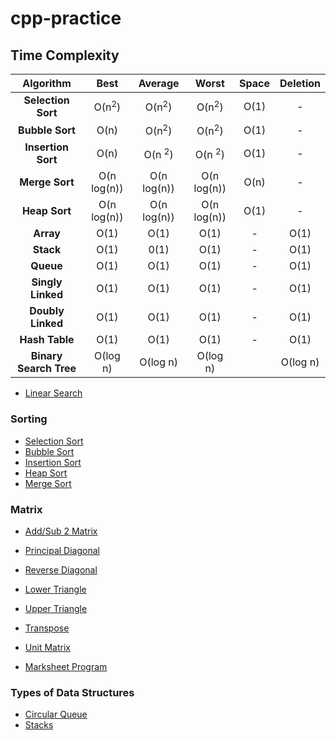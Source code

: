 # cpp-practice

## Time Complexity

| Algorithm | Best | Average | Worst | Space | Deletion | 
| :--: | :--: | :--: | :--: | :--: | :--: |
| **Selection Sort** | O(n<sup>2</sup>) | O(n<sup>2</sup>) | O(n<sup>2</sup>) | O(1) | - |
| **Bubble Sort** | O(n) | O(n<sup>2</sup>) | O(n<sup>2</sup>) | O(1) | - |
| **Insertion Sort** | O(n) | O(n <sup>2</sup>) | O(n <sup>2</sup>) | O(1) | - |
| **Merge Sort** | O(n log(n)) | O(n log(n)) | O(n log(n)) | O(n) | - |
| **Heap Sort** | O(n log(n)) | O(n log(n)) | O(n log(n)) | O(1) | - |
| **Array** | O(1) | O(1) | O(1) | - | O(1) |
| **Stack** | O(1) | 0(1) | O(1) | - | O(1) |
| **Queue** | O(1) | O(1) | O(1) | - | O(1) |
| **Singly Linked** | O(1) | O(1) | O(1) | - | O(1) |
| **Doubly Linked** | O(1) | O(1) | O(1) | - | O(1) |
| **Hash Table** | O(1) | O(1) | O(1) | - | O(1) |
| **Binary Search Tree** | O(log n) | O(log n) | O(log n) |  | O(log n) |



- [Linear Search](https://github.com/Reubzz/cpp-practice/blob/8333ff5fa3034f4555d6368e98d1282f53dbbdfd/DSA%20Programs/Q1.cpp#L98)

### Sorting

- [Selection Sort](https://github.com/Reubzz/cpp-practice/blob/8333ff5fa3034f4555d6368e98d1282f53dbbdfd/DSA%20Programs/Q1.cpp#L158)
- [Bubble Sort](https://github.com/Reubzz/cpp-practice/blob/8333ff5fa3034f4555d6368e98d1282f53dbbdfd/DSA%20Programs/Q1.cpp#L177)
- [Insertion Sort](https://github.com/Reubzz/cpp-practice/blob/8333ff5fa3034f4555d6368e98d1282f53dbbdfd/DSA%20Programs/Q1.cpp#L195)
- [Heap Sort](./Heap%20Sort.cpp)
- [Merge Sort](./Merge%20sort.cpp)

### Matrix

- [Add/Sub 2 Matrix](./DSA%20Programs/Q2-7.cpp)
- [Principal Diagonal](https://github.com/Reubzz/cpp-practice/blob/c51726198ef8b9fc0a74543cb83a9b90abd8043e/DSA%20Programs/Q2.cpp#L42)
- [Reverse Diagonal](https://github.com/Reubzz/cpp-practice/blob/c51726198ef8b9fc0a74543cb83a9b90abd8043e/DSA%20Programs/Q2.cpp#L77)
- [Lower Triangle](https://github.com/Reubzz/cpp-practice/blob/c51726198ef8b9fc0a74543cb83a9b90abd8043e/DSA%20Programs/Q2.cpp#L53)
- [Upper Triangle](https://github.com/Reubzz/cpp-practice/blob/c51726198ef8b9fc0a74543cb83a9b90abd8043e/DSA%20Programs/Q2.cpp#L65)
- [Transpose](https://github.com/Reubzz/cpp-practice/blob/c51726198ef8b9fc0a74543cb83a9b90abd8043e/DSA%20Programs/Q2.cpp#L93)
- [Unit Matrix](https://github.com/Reubzz/cpp-practice/blob/c51726198ef8b9fc0a74543cb83a9b90abd8043e/DSA%20Programs/Q2.cpp#L104)

- [Marksheet Program](./DSA%20Programs/Q3.cpp)

### Types of Data Structures

- [Circular Queue](./QUEUE.CPP)
- [Stacks](./stack.cpp)
